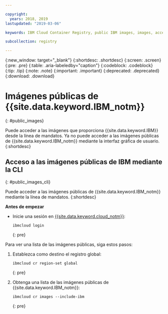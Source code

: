 ```yaml
---

copyright:
  years: 2018, 2019
lastupdated: "2019-03-06"

keywords: IBM Cloud Container Registry, public IBM images, images, accessing images,

subcollection: registry

---
```


{:new_window: target="_blank"}
{:shortdesc: .shortdesc}
{:screen: .screen}
{:pre: .pre}
{:table: .aria-labeledby="caption"}
{:codeblock: .codeblock}
{:tip: .tip}
{:note: .note}
{:important: .important}
{:deprecated: .deprecated}
{:download: .download}

# Imágenes públicas de {{site.data.keyword.IBM_notm}}
{: #public_images}

Puede acceder a las imágenes que proporciona {{site.data.keyword.IBM}} desde la línea de mandatos. Ya no puede acceder a las imágenes públicas de {{site.data.keyword.IBM_notm}} mediante la interfaz gráfica de usuario.
{:shortdesc}

## Acceso a las imágenes públicas de IBM mediante la CLI
{: #public_images_cli}

Puede acceder a las imágenes públicas de {{site.data.keyword.IBM_notm}} mediante la línea de mandatos.
{:shortdesc}

**Antes de empezar**

- Inicie una sesión en [{{site.data.keyword.cloud_notm}}](/docs/cli/reference/ibmcloud?topic=cloud-cli-ibmcloud_cli#ibmcloud_login):

  ```
  ibmcloud login
  ```
  {: pre}

Para ver una lista de las imágenes públicas, siga estos pasos:

1. Establezca como destino el registro global:

   ```
   ibmcloud cr region-set global
   ```
   {: pre}

2. Obtenga una lista de las imágenes públicas de {{site.data.keyword.IBM_notm}}:

   ```
   ibmcloud cr images --include-ibm
   ```
   {: pre}
